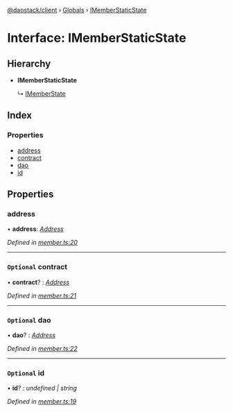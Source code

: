 [@daostack/client](../README.md) › [Globals](../globals.md) › [IMemberStaticState](imemberstaticstate.md)

# Interface: IMemberStaticState

## Hierarchy

* **IMemberStaticState**

  ↳ [IMemberState](imemberstate.md)

## Index

### Properties

* [address](imemberstaticstate.md#address)
* [contract](imemberstaticstate.md#optional-contract)
* [dao](imemberstaticstate.md#optional-dao)
* [id](imemberstaticstate.md#optional-id)

## Properties

###  address

• **address**: *[Address](../globals.md#address)*

*Defined in [member.ts:20](https://github.com/daostack/client/blob/aa9723f/src/member.ts#L20)*

___

### `Optional` contract

• **contract**? : *[Address](../globals.md#address)*

*Defined in [member.ts:21](https://github.com/daostack/client/blob/aa9723f/src/member.ts#L21)*

___

### `Optional` dao

• **dao**? : *[Address](../globals.md#address)*

*Defined in [member.ts:22](https://github.com/daostack/client/blob/aa9723f/src/member.ts#L22)*

___

### `Optional` id

• **id**? : *undefined | string*

*Defined in [member.ts:19](https://github.com/daostack/client/blob/aa9723f/src/member.ts#L19)*
